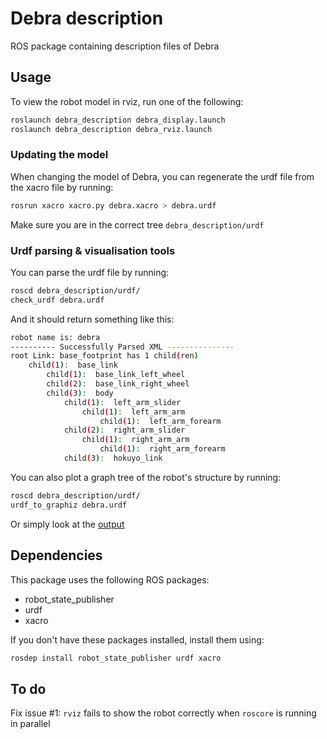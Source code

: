 Debra description
=================
ROS package containing description files of Debra


Usage
-----
To view the robot model in rviz, run one of the following:
```sh
roslaunch debra_description debra_display.launch
roslaunch debra_description debra_rviz.launch
```

### Updating the model
When changing the model of Debra,
you can regenerate the urdf file from the xacro file by running:
```sh
rosrun xacro xacro.py debra.xacro > debra.urdf
```
Make sure you are in the correct tree `debra_descriptìon/urdf`

### Urdf parsing & visualisation tools
You can parse the urdf file by running:
```sh
roscd debra_description/urdf/
check_urdf debra.urdf
```
And it should return something like this:
```sh
robot name is: debra
---------- Successfully Parsed XML ---------------
root Link: base_footprint has 1 child(ren)
    child(1):  base_link
        child(1):  base_link_left_wheel
        child(2):  base_link_right_wheel
        child(3):  body
            child(1):  left_arm_slider
                child(1):  left_arm_arm
                    child(1):  left_arm_forearm
            child(2):  right_arm_slider
                child(1):  right_arm_arm
                    child(1):  right_arm_forearm
            child(3):  hokuyo_link
```

You can also plot a graph tree of the robot's structure by running:
```sh
roscd debra_description/urdf/
urdf_to_graphiz debra.urdf
```
Or simply look at the [output](urdf/debra.pdf)

Dependencies
------------
This package uses the following ROS packages:
* robot_state_publisher
* urdf
* xacro

If you don't have these packages installed, install them using:
```sh
rosdep install robot_state_publisher urdf xacro
```

To do
-----
Fix issue #1: `rviz` fails to show the robot correctly when `roscore` is
running in parallel
